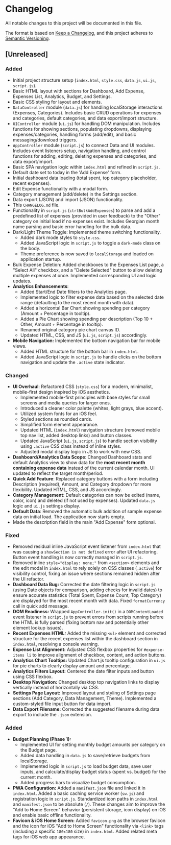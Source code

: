 # Changelog

All notable changes to this project will be documented in this file.

The format is based on [Keep a Changelog](https://keepachangelog.com/en/1.0.0/),
and this project adheres to [Semantic Versioning](https://semver.org/spec/v2.0.0.html).

## [Unreleased]

### Added
- Initial project structure setup (`index.html`, `style.css`, `data.js`, `ui.js`, `script.js`).
- Basic HTML layout with sections for Dashboard, Add Expense, Expenses List, Analytics, Budget, and Settings.
- Basic CSS styling for layout and elements.
- `DataController` module (`data.js`) for handling localStorage interactions (Expenses, Categories). Includes basic CRUD operations for expenses and categories, default categories, and data export/import structure.
- `UIController` module (`ui.js`) for handling DOM manipulation. Includes functions for showing sections, populating dropdowns, displaying expenses/categories, handling forms (add/edit), and basic messaging/download triggers.
- `AppController` module (`script.js`) to connect Data and UI modules. Includes event listeners setup, navigation handling, and control functions for adding, editing, deleting expenses and categories, and data export/import.
- Basic SPA navigation logic within `index.html` and refined in `script.js`.
- Default date set to today in the 'Add Expense' form.
- Initial dashboard data loading (total spent, top category placeholder, recent expenses).
- Edit Expense functionality with a modal form.
- Category management (add/delete) in the Settings section.
- Data export (JSON) and import (JSON) functionality.
- This `CHANGELOG.md` file.
- Functionality in `script.js` (`ctrlBulkAddExpenses`) to parse and add a predefined list of expenses (provided in user feedback) to the "Other" category on initial load if no expenses exist. Includes Georgian month name parsing and basic error handling for the bulk data.
- Dark/Light Theme Toggle: Implemented theme switching functionality.
    - Added dark mode styles to `style.css`.
    - Added JavaScript logic in `script.js` to toggle a `dark-mode` class on the body.
    - Theme preference is now saved to `localStorage` and loaded on application startup.
- Bulk Expense Deletion: Added checkboxes to the Expenses List page, a "Select All" checkbox, and a "Delete Selected" button to allow deleting multiple expenses at once. Implemented corresponding UI and logic updates.
- **Analytics Enhancements**:
    - Added Start/End Date filters to the Analytics page.
    - Implemented logic to filter expense data based on the selected date range (defaulting to the most recent month with data).
    - Added a horizontal Bar Chart showing spending per category (Amount + Percentage in tooltip).
    - Added a Pie Chart showing spending per description (Top 10 + Other, Amount + Percentage in tooltip).
    - Renamed original category pie chart canvas ID.
    - Updated HTML, CSS, and JS (`ui.js`, `script.js`) accordingly.
- **Mobile Navigation:** Implemented the bottom navigation bar for mobile views.
    - Added HTML structure for the bottom bar in `index.html`.
    - Added JavaScript logic in `script.js` to handle clicks on the bottom navigation and update the `.active` state indicator.

### Changed
- **UI Overhaul**: Refactored CSS (`style.css`) for a modern, minimalist, mobile-first design inspired by iOS aesthetics.
    - Implemented mobile-first principles with base styles for small screens and media queries for larger ones.
    - Introduced a cleaner color palette (whites, light grays, blue accent).
    - Utilized system fonts for an iOS feel.
    - Styled sections as rounded cards.
    - Simplified form element appearance.
    - Updated HTML (`index.html`) navigation structure (removed mobile top nav list, added desktop links) and button classes.
    - Updated JavaScript (`ui.js`, `script.js`) to handle section visibility using `.active` CSS class instead of inline styles.
    - Adjusted modal display logic in JS to work with new CSS.
- **Dashboard/Analytics Data Scope**: Changed Dashboard stats and default Analytics view to show data for the **most recent month containing expense data** instead of the current calendar month. UI updated to reflect the target month/period.
- **Quick Add Feature**: Replaced category buttons with a form including Description (required), Amount, and Category dropdown for more flexibility. Updated HTML, CSS, and JS accordingly.
- **Category Management**: Default categories can now be edited (name, color, icon) and deleted (if not used by expenses). Updated `data.js` logic and `ui.js` settings display.
- **Default Data**: Removed the automatic bulk addition of sample expense data on initial load. The application now starts empty.
- Made the description field in the main "Add Expense" form optional.

### Fixed
- Removed residual inline JavaScript event listener from `index.html` that was causing a `showSection is not defined` error after UI refactoring. Button event handling is now correctly managed in `script.js`.
- Removed inline `style="display: none;"` from `<section>` elements and the edit modal in `index.html` to rely solely on CSS classes (`.active`) for visibility control, fixing an issue where sections remained hidden after the UI refactor.
- **Dashboard Data Bug:** Corrected the date filtering logic in `script.js` (using Date objects for comparison, adding checks for invalid dates) to ensure accurate statistics (Total Spent, Expense Count, Top Category) are displayed for the most recent month with data. Fixed `formatCurrency` call in quick add message.
- **DOM Readiness:** Wrapped `AppController.init()` in a `DOMContentLoaded` event listener in `script.js` to prevent errors from scripts running before the HTML is fully parsed (fixing bottom nav and potentially other element lookup issues).
- **Recent Expenses HTML:** Added the missing `<ul>` element and corrected structure for the recent expenses list within the dashboard section in `index.html`, resolving a console warning.
- **Expense List Alignment:** Adjusted CSS flexbox properties for `#expense-items li` to improve alignment of checkbox, content, and action buttons.
- **Analytics Chart Tooltips:** Updated Chart.js tooltip configuration in `ui.js` for pie charts to clearly display amount and percentage.
- **Analytics Filters Layout:** Centered the date filter inputs and button using CSS flexbox.
- **Desktop Navigation:** Changed desktop top navigation links to display vertically instead of horizontally via CSS.
- **Settings Page Layout:** Improved layout and styling of Settings page sections (Add Category, Data Management, Theme). Implemented a custom-styled file input button for data import.
- **Data Export Filename:** Corrected the suggested filename during data export to include the `.json` extension.

### Added
- **Budget Planning (Phase 1):**
    - Implemented UI for setting monthly budget amounts per category on the Budget page.
    - Added data handling in `data.js` to save/retrieve budgets from localStorage.
    - Implemented logic in `script.js` to load budget data, save user inputs, and calculate/display budget status (spent vs. budget) for the current month.
    - Added progress bars to visualize budget consumption.
- **PWA Configuration:** Added a `manifest.json` file and linked it in `index.html`. Added a basic caching service worker (`sw.js`) and registration logic in `script.js`. Standardized icon paths in `index.html` and `manifest.json` to be absolute (`/`). These changes aim to improve the "Add to Home Screen" behavior (persistent storage, icon display) on iOS and enable basic offline functionality.
- **Favicon & iOS Home Screen:** Added `favicon.png` as the browser favicon and the icon for iOS "Add to Home Screen" functionality via `<link>` tags (including a specific `180x180` size) in `index.html`. Added related meta tags for iOS web app appearance.